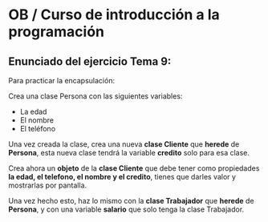 # OB / Curso de introducción a la programación
## Enunciado del ejercicio Tema 9:

Para practicar la encapsulación:

Crea una clase Persona con las siguientes variables:
- La edad
- El nombre
- El teléfono

Una vez creada la clase, crea una nueva **clase Cliente** que **herede** de **Persona**, esta nueva clase tendrá la variable **credito** solo para esa clase.

Crea ahora un **objeto** de la **clase Cliente** que debe tener como propiedades **la edad, el telefono, el nombre y el credito**, tienes que darles valor y mostrarlas por pantalla.

Una vez hecho esto, haz lo mismo con la **clase Trabajador** que **herede** de **Persona**, y con una variable **salario** que solo tenga la clase Trabajador.
